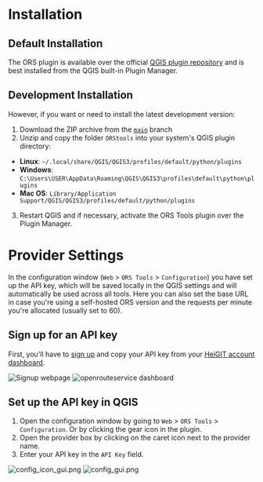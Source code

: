 # Installation

## Default Installation
The ORS plugin is available over the official [QGIS plugin repository](https://plugins.qgis.org/plugins/ORStools/) and is best installed from the QGIS built-in Plugin Manager.

## Development Installation
However, if you want or need to install the latest development version:
1. Download the ZIP archive from the [`main`](https://github.com/GIScience/orstools-qgis-plugin/tree/main) branch
2. Unzip and copy the folder `ORStools` into your system's QGIS plugin directory:
  - **Linux**: `~/.local/share/QGIS/QGIS3/profiles/default/python/plugins`
  - **Windows**: `C:\Users\USER\AppData\Roaming\QGIS\QGIS3\profiles\default\python\plugins`
  - **Mac OS**: `Library/Application Support/QGIS/QGIS3/profiles/default/python/plugins`
3. Restart QGIS and if necessary, activate the ORS Tools plugin over the Plugin Manager.

# Provider Settings

In the configuration window (`Web` > `ORS Tools` > `Configuration`) you have set up the API key, which will be saved
locally in the QGIS settings and will automatically be used across all tools. Here you can also set the base URL in
case you're using a self-hosted ORS version and the requests per minute you're allocated (usually set to 60).

## Sign up for an API key
First, you'll have to [sign up](https://account.heigit.org/signup) and copy your API key from
your [HeiGIT account dashboard](https://account.heigit.org).

![Signup webpage](/signup_tab.png)
![openrouteservice dashboard](/dashboard.png)


## Set up the API key in QGIS
1. Open the configuration window by going to `Web` > `ORS Tools` > `Configuration`. Or by clicking the gear icon in the plugin.
2. Open the provider box by clicking on the caret icon next to the provider name.
3. Enter your API key in the `API Key` field.

![config_icon_gui.png](/config_icon_gui.png)
![config_gui.png](/config_gui.png)
